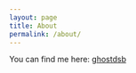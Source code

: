 ```yaml
---
layout: page
title: About
permalink: /about/
---
```


You can find me here:
[ghostdsb](https://github.com/ghostdsb)
